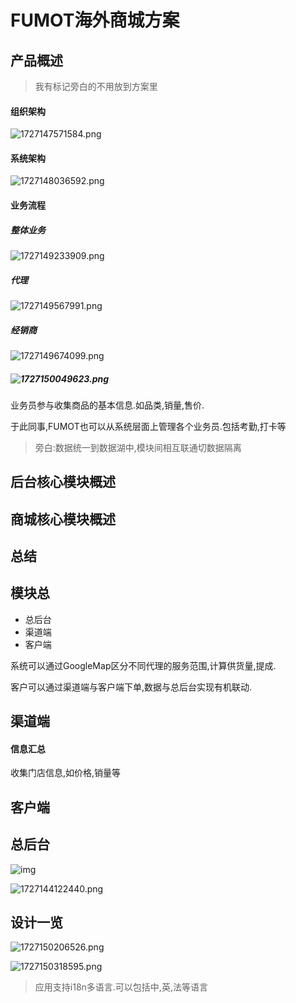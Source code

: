 # FUMOT海外商城方案

## 产品概述

> 我有标记旁白的不用放到方案里


#### 组织架构

![1727147571584.png](https://s1.locimg.com/2024/09/24/e49ca272f5f61.png)


#### 系统架构

![1727148036592.png](https://s1.locimg.com/2024/09/24/721b756570907.png)

#### 业务流程

 
##### 整体业务

![1727149233909.png](https://s1.locimg.com/2024/09/24/cec5877042108.png)


##### 代理

![1727149567991.png](https://s1.locimg.com/2024/09/24/4e8f5c50bf0ff.png)


##### 经销商

![1727149674099.png](https://s1.locimg.com/2024/09/24/73a8ddc6f1c48.png)


##### ![1727150049623.png](https://s1.locimg.com/2024/09/24/8db8cc84a91ae.png)

业务员参与收集商品的基本信息.如品类,销量,售价.

于此同事,FUMOT也可以从系统层面上管理各个业务员.包括考勤,打卡等

> 旁白:数据统一到数据湖中,模块间相互联通切数据隔离



## 后台核心模块概述
## 商城核心模块概述
## 总结


## 模块总

- 总后台
- 渠道端
- 客户端

系统可以通过GoogleMap区分不同代理的服务范围,计算供货量,提成.

客户可以通过渠道端与客户端下单,数据与总后台实现有机联动.

## 渠道端

#### 信息汇总

收集门店信息,如价格,销量等

## 客户端
## 总后台

![img](https://s1.locimg.com/2024/09/24/3e1e355c6af11.png)

![1727144122440.png](https://s1.locimg.com/2024/09/24/843fc7079d1bd.png)


## 设计一览

![1727150206526.png](https://s1.locimg.com/2024/09/24/2240ec6a4482a.png)

![1727150318595.png](https://s1.locimg.com/2024/09/24/bdb9bdc427195.png)

> 应用支持i18n多语言.可以包括中,英,法等语言

